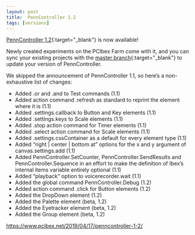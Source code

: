 ```yaml
---
layout: post
title:  PennController 1.2
tags: [versions]
---
```


[PennController 1.2](https://github.com/PennController/penncontroller/tree/master/releases/1.5){:target="_blank"} is now available!

Newly created experiments on the PCIbex Farm come with it, and you can sync your existing projects with the [master branch](https://github.com/PennController/Sync){:target="_blank"} to update your version of PennController.

We skipped the announcement of PennController 1.1, so here’s a non-exhaustive list of changes:

+ Added .or and .and to Test commands (1.1)
+ Added action command .refresh as standard to reprint the element where it is (1.1)
+ Added .settings.callback to Button and Key elements (1.1)
+ Added .settings.keys to Scale elements (1.1)
+ Added .stop action command for Timer elements (1.1)
+ Added .select action command for Scale elements (1.1)
+ Added .settings.cssContainer as a default for every element type (1.1)
+ Added “right | center | bottom at” options for the x and y argument of canvas.settings.add (1.1)
+ Added PennController.SetCounter, PennController.SendResults and PennController.Sequence in an effort to make the definition of Ibex’s internal items variable entirely optional (1.1)
+ Added “playback” option to voicerecorder.wait (1.1)
+ Added the global command PennController.Debug (1.2)
+ Added action command .click for Button elements (1.2)
+ Added the DropDown element (1.2)
+ Added the Palette element (beta, 1.2)
+ Added the Eyetracker element (beta, 1.2)
+ Added the Group element (beta, 1.2)

https://www.pcibex.net/2019/04/17/penncontroller-1-2/